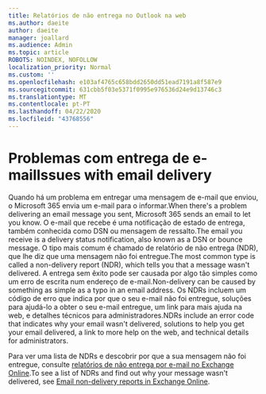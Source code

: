 ```yaml
---
title: Relatórios de não entrega no Outlook na web
ms.author: daeite
author: daeite
manager: joallard
ms.audience: Admin
ms.topic: article
ROBOTS: NOINDEX, NOFOLLOW
localization_priority: Normal
ms.custom: ''
ms.openlocfilehash: e103af4765c658bdd2650dd51ead7191a8f587e9
ms.sourcegitcommit: 631cbb5f03e5371f0995e976536d24e9d13746c3
ms.translationtype: MT
ms.contentlocale: pt-PT
ms.lasthandoff: 04/22/2020
ms.locfileid: "43768556"
---
```

# <a name="issues-with-email-delivery"></a><span data-ttu-id="9b3a4-102">Problemas com entrega de e-mail</span><span class="sxs-lookup"><span data-stu-id="9b3a4-102">Issues with email delivery</span></span>

<span data-ttu-id="9b3a4-103">Quando há um problema em entregar uma mensagem de e-mail que enviou, o Microsoft 365 envia um e-mail para o informar.</span><span class="sxs-lookup"><span data-stu-id="9b3a4-103">When there's a problem delivering an email message you sent, Microsoft 365 sends an email to let you know.</span></span> <span data-ttu-id="9b3a4-104">O e-mail que recebe é uma notificação de estado de entrega, também conhecida como DSN ou mensagem de ressalto.</span><span class="sxs-lookup"><span data-stu-id="9b3a4-104">The email you receive is a delivery status notification, also known as a DSN or bounce message.</span></span> <span data-ttu-id="9b3a4-105">O tipo mais comum é chamado de relatório de não entrega (NDR), que lhe diz que uma mensagem não foi entregue.</span><span class="sxs-lookup"><span data-stu-id="9b3a4-105">The most common type is called a non-delivery report (NDR), which tells you that a message wasn't delivered.</span></span> <span data-ttu-id="9b3a4-106">A entrega sem êxito pode ser causada por algo tão simples como um erro de escrita num endereço de e-mail.</span><span class="sxs-lookup"><span data-stu-id="9b3a4-106">Non-delivery can be caused by something as simple as a typo in an email address.</span></span> <span data-ttu-id="9b3a4-107">Os NDRs incluem um código de erro que indica por que o seu e-mail não foi entregue, soluções para ajudá-lo a obter o seu e-mail entregue, um link para mais ajuda na web, e detalhes técnicos para administradores.</span><span class="sxs-lookup"><span data-stu-id="9b3a4-107">NDRs include an error code that indicates why your email wasn't delivered, solutions to help you get your email delivered, a link to more help on the web, and technical details for administrators.</span></span>

<span data-ttu-id="9b3a4-108">Para ver uma lista de NDRs e descobrir por que a sua mensagem não foi entregue, consulte [relatórios de não entrega por e-mail no Exchange Online](https://docs.microsoft.com/exchange/mail-flow-best-practices/non-delivery-reports-in-exchange-online/non-delivery-reports-in-exchange-online).</span><span class="sxs-lookup"><span data-stu-id="9b3a4-108">To see a list of NDRs and find out why your message wasn't delivered, see [Email non-delivery reports in Exchange Online](https://docs.microsoft.com/exchange/mail-flow-best-practices/non-delivery-reports-in-exchange-online/non-delivery-reports-in-exchange-online).</span></span>